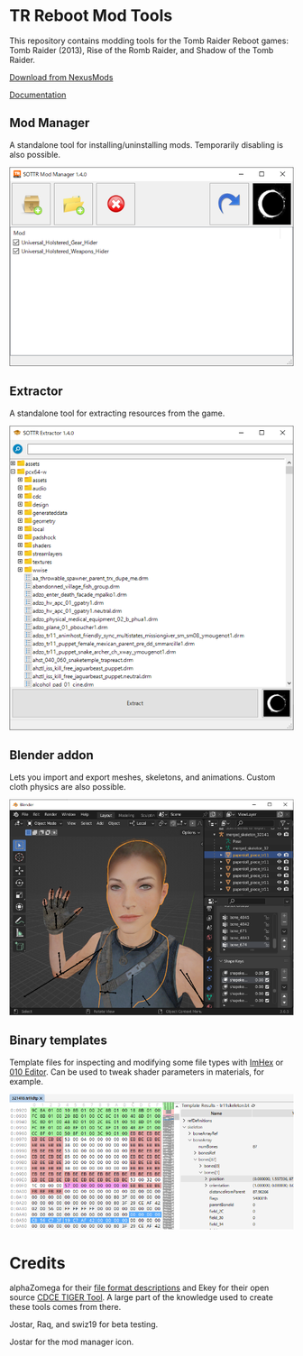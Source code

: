 # TR Reboot Mod Tools

This repository contains modding tools for the Tomb Raider Reboot games: Tomb Raider (2013),
Rise of the Romb Raider, and Shadow of the Tomb Raider.

[Download from NexusMods](https://www.nexusmods.com/shadowofthetombraider/mods/185?tab=files)

[Documentation](https://github.com/arcusmaximus/SottrModTools/blob/main/Documentation.md)

## Mod Manager

A standalone tool for installing/uninstalling mods. Temporarily disabling is also possible.

![Screenshot of the mod manager](Screenshots/shadow/manager.png)

## Extractor

A standalone tool for extracting resources from the game.

![Screenshot of the extractor](Screenshots/shadow/extractor.png)

## Blender addon

Lets you import and export meshes, skeletons, and animations. Custom cloth physics are also possible.

![Screenshot of the Blender addon](Screenshots/shadow/blender.png)

## Binary templates

Template files for inspecting and modifying some file types with [ImHex](https://imhex.werwolv.net/) or [010 Editor](https://www.sweetscape.com/).
Can be used to tweak shader parameters in materials, for example.

![Screenshot of a binary template](Screenshots/template.png)

# Credits
alphaZomega for their [file format descriptions](https://www.nexusmods.com/riseofthetombraider/mods/20) and Ekey for their open source [CDCE TIGER Tool](https://github.com/Ekey/CDCE.TIGER.Tool). A large part of the knowledge used to create these tools comes from there.

Jostar, Raq, and swiz19 for beta testing.

Jostar for the mod manager icon.
